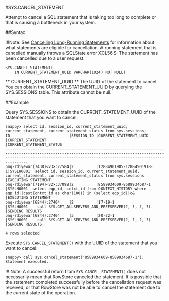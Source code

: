 #SYS.CANCEL_STATEMENT

Attempt to cancel a SQL statement that is taking too long to complete or that is causing a bottleneck in your system.

##Syntax

!!!Note:
	See <a href="../../manage_guide/Topics/cancelling-queries.html#concept_wjv_mq1_rn" class="xref" title="When managing a RowStore deployment, it may become necessary to cancel statements that are taking too long to complete, or that are causing bottlenecks in your system. RowStore supports canceling queries using either a system procedure or the JDBC Statement.cancel() API.">Cancelling Long-Running Statements</a> for information about what statements are eligible for cancellation. A running statement that is cancelled manually throws a SQLState error XCL56.S: The statement has been cancelled due to a user request.</p>
``` pre
SYS.CANCEL_STATEMENT( 
    IN CURRENT_STATEMENT_UUID VARCHAR(1024) NOT NULL)
```

** CURRENT\_STATEMENT\_UUID  **
The UUID of the statement to cancel. You can obtain the CURRENT\_STATEMENT\_UUID by querying the SYS.SESSIONS table. This attribute cannot be null.

##Example

Query SYS.SESSIONS to obtain the CURRENT\_STATEMENT\_UUID of the statement that you want to cancel:

``` pre
snappy> select id, session_id, current_statement_uuid, current_statement, current_statement_status from sys.sessions;
ID                          |SESSION_ID |CURRENT_STATEMENT_UUID   |CURRENT_STATEMENT                                                                                                               |CURRENT_STATEMENT_STATUS
----------------------------------------------------------------------------------------------------------------------------------------------------------------------------------------------------------------------------
pnq-rdiyewar(7438)<v3>:27584|2          |12884901905-12884901918-1|SYSLH0001  select id, session_id, current_statement_uuid, current_statement, current_statement_status from sys.sessions          |EXECUTING STATEMENT     
pnq-rdiyewar(7194)<v2>:37098|2          |8589934609-8589934687-1  |SYSLH0001  select eqp_id, cntxt_id from CONTEXT_HISTORY where eqp_id||cast(cntxt_id as char(100)) in (select eqp_id||c&           |EXECUTING STATEMENT     
pnq-rdiyewar(6844):27404    |2          |17-19-1                  |SYSLH0001    call SYS.GET_ALLSERVERS_AND_PREFSERVER(?, ?, ?, ?)                                                                    |SENDING RESULTS         
pnq-rdiyewar(6844):27404    |3          |20-22-1                  |SYSLH0001    call SYS.GET_ALLSERVERS_AND_PREFSERVER(?, ?, ?, ?)                                                                    |SENDING RESULTS         

4 rows selected
```

Execute `SYS.CANCEL_STATEMENT()` with the UUID of the statement that you want to cancel:

``` pre
snappy> call sys.cancel_statement('8589934609-8589934687-1');
Statement executed.
```

!!! Note: 
	A successful return from `SYS.CANCEL_STATEMENT()` does not necessarily mean that RowStore canceled the statement. It is possible that the statement completed successfully before the cancellation request was received, or that RowStore was not be able to cancel the statement due to the current state of the operation. 


